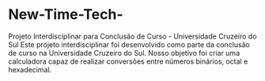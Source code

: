 # New-Time-Tech-
Projeto Interdisciplinar para Conclusão de Curso - Universidade Cruzeiro do Sul  Este projeto interdisciplinar foi desenvolvido como parte da conclusão de curso na Universidade Cruzeiro do Sul. Nosso objetivo foi criar uma calculadora capaz de realizar conversões entre números binários, octal e hexadecimal. 
